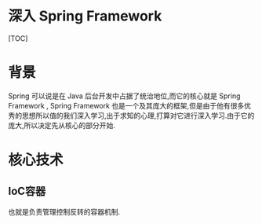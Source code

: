 # 深入 Spring Framework 

[TOC]

# 背景

Spring 可以说是在 Java 后台开发中占据了统治地位,而它的核心就是 Spring Framework , Spring Framework 也是一个及其庞大的框架,但是由于他有很多优秀的思想所以值的我们深入学习,出于求知的心理,打算对它进行深入学习.由于它的庞大,所以决定先从核心的部分开始.



# 核心技术



## IoC容器

也就是负责管理控制反转的容器机制.

















